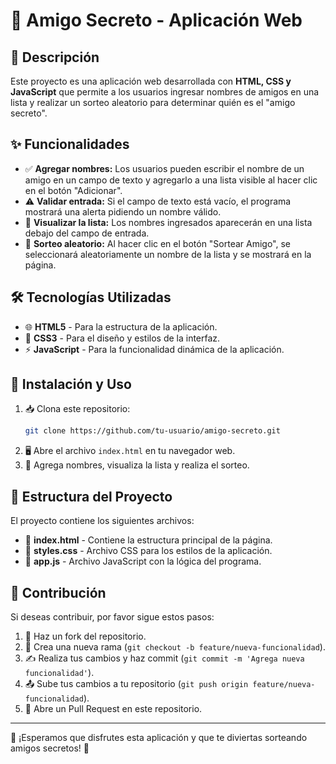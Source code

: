 # 🎁 Amigo Secreto - Aplicación Web

## 📌 Descripción
Este proyecto es una aplicación web desarrollada con **HTML, CSS y JavaScript** que permite a los usuarios ingresar nombres de amigos en una lista y realizar un sorteo aleatorio para determinar quién es el "amigo secreto".

## ✨ Funcionalidades
- ✅ **Agregar nombres:** Los usuarios pueden escribir el nombre de un amigo en un campo de texto y agregarlo a una lista visible al hacer clic en el botón "Adicionar".
- ⚠️ **Validar entrada:** Si el campo de texto está vacío, el programa mostrará una alerta pidiendo un nombre válido.
- 📜 **Visualizar la lista:** Los nombres ingresados aparecerán en una lista debajo del campo de entrada.
- 🎲 **Sorteo aleatorio:** Al hacer clic en el botón "Sortear Amigo", se seleccionará aleatoriamente un nombre de la lista y se mostrará en la página.

## 🛠️ Tecnologías Utilizadas
- 🌐 **HTML5** - Para la estructura de la aplicación.
- 🎨 **CSS3** - Para el diseño y estilos de la interfaz.
- ⚡ **JavaScript** - Para la funcionalidad dinámica de la aplicación.

## 🚀 Instalación y Uso
1. 📥 Clona este repositorio:
   ```bash
   git clone https://github.com/tu-usuario/amigo-secreto.git
   ```
2. 🖥️ Abre el archivo `index.html` en tu navegador web.
3. 🎉 Agrega nombres, visualiza la lista y realiza el sorteo.

## 📂 Estructura del Proyecto
El proyecto contiene los siguientes archivos:
- 📄 **index.html** - Contiene la estructura principal de la página.
- 🎨 **styles.css** - Archivo CSS para los estilos de la aplicación.
- 📝 **app.js** - Archivo JavaScript con la lógica del programa.

## 🤝 Contribución
Si deseas contribuir, por favor sigue estos pasos:
1. 🍴 Haz un fork del repositorio.
2. 🌿 Crea una nueva rama (`git checkout -b feature/nueva-funcionalidad`).
3. ✍️ Realiza tus cambios y haz commit (`git commit -m 'Agrega nueva funcionalidad'`).
4. 📤 Sube tus cambios a tu repositorio (`git push origin feature/nueva-funcionalidad`).
5. 🔄 Abre un Pull Request en este repositorio.

---

🎁 ¡Esperamos que disfrutes esta aplicación y que te diviertas sorteando amigos secretos! 🎉


